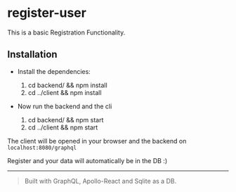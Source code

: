 # register-user
This is a basic Registration Functionality. 

## Installation
  - Install the dependencies: 
    1. cd backend/ && npm install 
    2. cd ../client && npm install
   
  - Now run the backend and the cli
    1. cd backend/ && npm start 
    2. cd ../client && npm start
    
    
The client will be opened in your browser and the backend on `localhost:8080/graphql`

  Register and your data will automatically be in the DB :)


-------------------------











> Built with GraphQL, Apollo-React and Sqlite as a DB.
